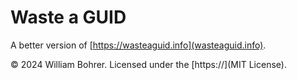# Waste a GUID

A better version of [https://wasteaguid.info](wasteaguid.info).

&copy; 2024 William Bohrer. Licensed under the [https://](MIT License).
